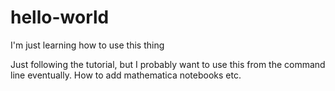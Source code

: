 # hello-world
I'm just learning how to use this thing

Just following the tutorial, but I probably want to use this from the command line eventually. How to add mathematica notebooks etc.
